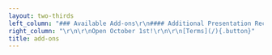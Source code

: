 ```yaml
---
layout: two-thirds
left_column: "### Available Add-ons\r\n#### Additional Presentation Recordings\r\n * $200 for an additional 4 presentations\r\n * $350 for all presentations\r\n\r\n#### Available by contacting the editors individually\r\n * 1-on-1 Coaching Sessions (60 minutes) - $90\r\n * Query and 1st 50 pages Critique - $125\r\n * 10% Retreat Discount on any services offered by the editors\r\n"
right_column: "\r\n\r\nOpen October 1st!\r\n\r\n[Terms](/){.button}"
title: add-ons
---
```


